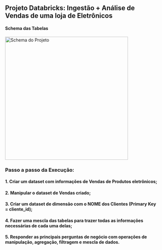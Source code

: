 ## Projeto Databricks: Ingestão + Análise de Vendas de uma loja de Eletrônicos
#### Schema das Tabelas
<img src="https://github.com/marcelmarujo/Databricks-Vendas-Loja-Eletronicos/blob/master/Schema%20-%20Vendas%20Eletr%C3%B4nicos.jpeg?raw=true" alt="Schema do Projeto" width="400" />

### Passo a passo da Execução:
#### 1. Criar um dataset com informações de Vendas de Produtos eletrônicos;
#### 2. Manipular o dataset de Vendas criado;
#### 3. Criar um dataset de dimensão com o NOME dos Clientes (Primary Key = cliente_id);
#### 4. Fazer uma mescla das tabelas para trazer todas as informações necessárias de cada uma delas;
#### 5. Responder as principais perguntas de negócio com operações de manipulação, agregação, filtragem e mescla de dados.
